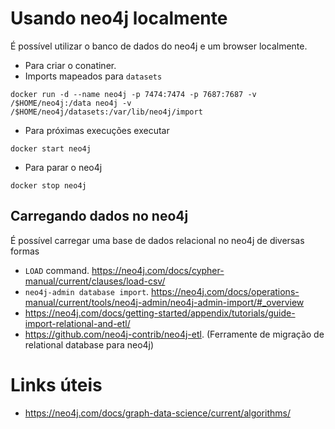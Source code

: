 # Usando neo4j localmente
É possível utilizar o banco de dados do neo4j e um browser localmente.
- Para criar o conatiner.
- Imports mapeados para `datasets`
```shell
docker run -d --name neo4j -p 7474:7474 -p 7687:7687 -v /$HOME/neo4j:/data neo4j -v /$HOME/neo4j/datasets:/var/lib/neo4j/import
```
- Para próximas execuções executar
```shell
docker start neo4j
```

- Para parar o neo4j
```shell
docker stop neo4j
```

## Carregando dados no neo4j
É possível carregar uma base de dados relacional no neo4j de diversas formas
- `LOAD` command. https://neo4j.com/docs/cypher-manual/current/clauses/load-csv/
- `neo4j-admin database import`. https://neo4j.com/docs/operations-manual/current/tools/neo4j-admin/neo4j-admin-import/#_overview
- https://neo4j.com/docs/getting-started/appendix/tutorials/guide-import-relational-and-etl/
- https://github.com/neo4j-contrib/neo4j-etl. (Ferramente de migração de relational database para neo4j)

# Links úteis
- https://neo4j.com/docs/graph-data-science/current/algorithms/
